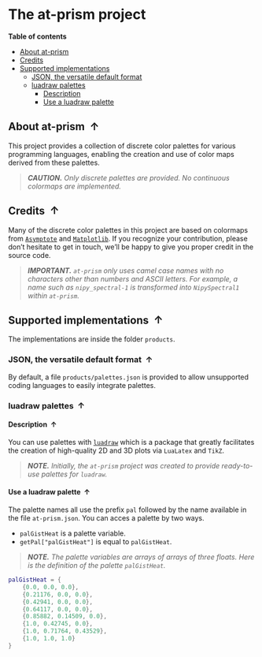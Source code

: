 <!----------------------------------------------------------------
  -- File created by the ''multimd'' project, version 1.0.0.    --
  --                                                            --
  -- ''multimd'', soon to be available on PyPI, is developed at --
  -- https://github.com/bc-tools/for-dev/tree/main/multimd      --
  ---------------------------------------------------------------->


The at-prism project
====================

**Table of contents**

<a id="MULTIMD-GO-BACK-TO-TOC"></a>
- [About at-prism](#MULTIMD-TOC-ANCHOR-0)
- [Credits](#MULTIMD-TOC-ANCHOR-1)
- [Supported implementations](#MULTIMD-TOC-ANCHOR-2)
    - [JSON, the versatile default format](#MULTIMD-TOC-ANCHOR-3)
    - [luadraw palettes](#MULTIMD-TOC-ANCHOR-4)
        - [Description](#MULTIMD-TOC-ANCHOR-5)
        - [Use a luadraw palette](#MULTIMD-TOC-ANCHOR-6)

<a id="MULTIMD-TOC-ANCHOR-0"></a>
About at-prism <a href="#MULTIMD-GO-BACK-TO-TOC" style="text-decoration: none;"><span style="margin-left: 0.25em; font-weight: bold; position: relative; top: -.5pt;">&#x2191;</span></a>
--------------

This project provides a collection of discrete color palettes for various programming languages,
enabling the creation and use of color maps derived from these palettes.

> ***CAUTION.*** *Only discrete palettes are provided. No continuous colormaps are implemented.*

<a id="MULTIMD-TOC-ANCHOR-1"></a>
Credits <a href="#MULTIMD-GO-BACK-TO-TOC" style="text-decoration: none;"><span style="margin-left: 0.25em; font-weight: bold; position: relative; top: -.5pt;">&#x2191;</span></a>
-------

Many of the discrete color palettes in this project are based on colormaps from [`Asymptote`](https://asymptote.sourceforge.io/) and [`Matplotlib`](https://matplotlib.org/).
If you recognize your contribution, please don’t hesitate to get in touch, we’ll be happy to give you proper credit in the source code.

> ***IMPORTANT.*** *`at-prism` only uses camel case names with no characters other than numbers and ASCII letters. For example, a name such as `nipy_spectral-1` is transformed into `NipySpectral1` within `at-prism`.*

<a id="MULTIMD-TOC-ANCHOR-2"></a>
Supported implementations <a href="#MULTIMD-GO-BACK-TO-TOC" style="text-decoration: none;"><span style="margin-left: 0.25em; font-weight: bold; position: relative; top: -.5pt;">&#x2191;</span></a>
-------------------------

The implementations are inside the folder `products`.

<a id="MULTIMD-TOC-ANCHOR-3"></a>
### JSON, the versatile default format <a href="#MULTIMD-GO-BACK-TO-TOC" style="text-decoration: none;"><span style="margin-left: 0.25em; font-weight: bold; position: relative; top: -.5pt;">&#x2191;</span></a>

By default, a file `products/palettes.json` is provided to allow unsupported coding languages to easily integrate palettes.

<a id="MULTIMD-TOC-ANCHOR-4"></a>
### luadraw palettes <a href="#MULTIMD-GO-BACK-TO-TOC" style="text-decoration: none;"><span style="margin-left: 0.25em; font-weight: bold; position: relative; top: -.5pt;">&#x2191;</span></a>

<a id="MULTIMD-TOC-ANCHOR-5"></a>
#### Description <a href="#MULTIMD-GO-BACK-TO-TOC" style="text-decoration: none;"><span style="margin-left: 0.25em; font-weight: bold; position: relative; top: -.5pt;">&#x2191;</span></a>

You can use palettes with [`luadraw`](https://github.com/pfradin/luadraw) which is a package that greatly facilitates the creation of high-quality 2D and 3D plots via `LuaLatex` and `TikZ`.

> ***NOTE.*** *Initially, the `at-prism` project was created to provide ready-to-use palettes for `luadraw`.*

<a id="MULTIMD-TOC-ANCHOR-6"></a>
#### Use a luadraw palette <a href="#MULTIMD-GO-BACK-TO-TOC" style="text-decoration: none;"><span style="margin-left: 0.25em; font-weight: bold; position: relative; top: -.5pt;">&#x2191;</span></a>

The palette names all use the prefix `pal` followed by the name available in the file `at-prism.json`. You can acces a palette by two ways.

- `palGistHeat` is a palette variable.
- `getPal["palGistHeat"]` is equal to `palGistHeat`.

> ***NOTE.*** *The palette variables are arrays of arrays of three floats. Here is the definition of the palette `palGistHeat`.*

~~~lua
palGistHeat = {
    {0.0, 0.0, 0.0},
    {0.21176, 0.0, 0.0},
    {0.42941, 0.0, 0.0},
    {0.64117, 0.0, 0.0},
    {0.85882, 0.14509, 0.0},
    {1.0, 0.42745, 0.0},
    {1.0, 0.71764, 0.43529},
    {1.0, 1.0, 1.0}
}
~~~
